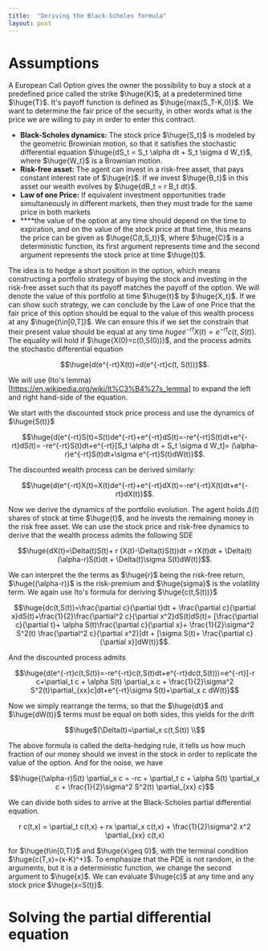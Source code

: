```yaml
---
title:  "Deriving the Black-Scholes formula"
layout: post
---
```


<style TYPE="text/css">
code.has-jax {font: inherit; font-size: 200%; background: inherit; border: inherit;}
</style>
<script type="text/x-mathjax-config">
MathJax.Hub.Config({
    tex2jax: {
        inlineMath: [['$','$'], ['\\(','\\)']],
         chtml: {
            scale: 1.3
        },
        svg: {
            scale: 1.3
        },
        skipTags: ['script', 'noscript', 'style', 'textarea', 'pre'] // removed 'code' entry
    }
});
MathJax.Hub.Queue(function() {
    var all = MathJax.Hub.getAllJax(), i;
    for(i = 0; i < all.length; i += 1) {
        all[i].SourceElement().parentNode.className += ' has-jax';
    }
});
</script>
<script type="text/javascript" src="https://cdnjs.cloudflare.com/ajax/libs/mathjax/2.7.4/MathJax.js?config=TeX-AMS_HTML-full"></script>

# Assumptions

A European Call Option gives the owner the possibility to buy a stock at a predefined price called the strike $\huge{K}$, at a predetermined time $\huge{T}$. It's payoff function is defined as $\huge{max(S_T-K,0)}$. We want to determine the fair price of the security, in other words what is the price we are willing to pay in order to enter this contract. 

 - **Black-Scholes dynamics:** The stock price $\huge{S_t}$ is modeled by the geometric Browinian motion, so that it satisfies the stochastic differential equation $\huge{dS_t = S_t \alpha dt + S_t \sigma d W_t}$, where $\huge{W_t}$ is a Brownian motion.
 - **Risk-free asset:** The agent can invest in a risk-free asset, that pays constant interest rate of $\huge{r}$. If we invest $\huge{B_t}$ in this asset our wealth evolves by $\huge{dB_t = r B_t dt}$.
 - **Law of one Price:** If equivalent investment opportunities trade simultaneously in different markets, then they must trade for the same price in both markets
 - ****the value of the option at any time should depend on the time to expiration, and on the value of the stock price at that time, this means the price can be given as $\huge{C(t,S_t)}$, where $\huge{C}$ is a deterministic function, its first argument represents time and the second argument represents the stock price at time $\huge{t}$.

 The idea is to  hedge a short position in the option, which means constructing a portfolio strategy of buying the stock and investing in the risk-free asset such that its payoff matches the payoff of the option. We will denote the value of this portfolio at time $\huge{t}$ by $\huge{X_t}$. If we can show such strategy, we can conclude by the Law of one Price that the fair price of this option should be equal to the value of this wealth process at any $\huge{t\in[0,T]}$. We can ensure this if we set the constrain that their present value should be equal at any time $huge{e^{-rt}X(t)=e^{-rt}c(t, S(t))}$. The equality will hold if $\huge{X(0)=c(0,S(0))}$, and the process admits the stochastic differential equation 

 <center>
$$\huge{d(e^{-rt}X(t))=d(e^{-rt}c(t, S(t))}$$.
</center>

We will use (Ito's lemma)[https://en.wikipedia.org/wiki/It%C3%B4%27s_lemma] to expand the left and right hand-side of the equation. 

We start with the discounted stock price process and use the dynamics of $\huge{S(t)}$

 <center>
$$\huge{d(e^{-rt}S(t)=S(t)de^{-rt}+e^{-rt}dS(t)=-re^{-rt}S(t)dt+e^{-rt}dS(t)=
-re^{-rt}S(t)dt+e^{-rt}[S_t \alpha dt + S_t \sigma d W_t]=
(\alpha-r)e^{-rt}S(t)dt+\sigma e^{-rt}S(t)dW(t)}$$.
</center>

The discounted wealth process can be derived similarly:

 <center>
$$\huge{d(e^{-rt}X(t)=X(t)de^{-rt}+e^{-rt}dX(t)=-re^{-rt}X(t)dt+e^{-rt}dX(t)}$$.
</center>

Now we derive the dynamics of the portfolio evolution. The agent holds $\Delta(t)$ shares of stock at time $\huge{t}$, and he invests the remaining money in the risk free asset. We can use the stock price and risk-free dynamics to derive that the wealth process admits the following SDE

 <center>
$$\huge{dX(t)=\Delta(t)S(t)+ r (X(t)-\Delta(t)S(t))dt = rX(t)dt + \Delta(t)(\alpha-r)S(t)dt + \Delta(t)\sigma S(t)dW(t)}$$.
</center>

We can interpret the the terms as $\huge{r}$ being the risk-free return, $\huge{(\alpha-r)}$ is the risk-premium and $\huge{sigma}$ is the volatility term. We again use Ito's formula for deriving $\huge{c(t,S(t))}$

 <center>
$$\huge{dc(t,S(t))=\frac{\partial c}{\partial t}dt + \frac{\partial c}{\partial x}dS(t)+\frac{1}{2}\frac{\partial^2 c}{\partial x^2}dS(t)dS(t)=
[\frac{\partial c}{\partial t}+ \alpha S(t)\frac{\partial c}{\partial x}+ \frac{1}{2}\sigma^2 S^2(t) \frac{\partial^2 c}{\partial x^2}]dt + [\sigma S(t)+ \frac{\partial c}{\partial x}]dW(t)}$$.
</center>

And the discounted process admits

<center>
 $$\huge{d(e^{-rt}c(t,S(t))=-re^{-rt}c(t,S(t)dt+e^{-rt}dc(t,S(t)))=e^{-rt}[-r c+\partial_t c + \alpha S(t) \partial_x c + \frac{1}{2}\sigma^2 S^2(t)\partial_{xx}c]dt+e^{-rt}\sigma S(t)+\partial_x c dW(t)}$$
</center>

Now we simply rearrange the terms, so that the $\huge{dt}$ and $\huge{dW(t)}$ terms must be equal on both sides, this yields for the drift

<center>
$$\huge${\Delta(t)=\partial_x c(t,S(t))  \\$$
</center>

The above formula is called the delta-hedging rule, it tells us how much fraction of our money should we invest in the stock in order to replicate the value of the option. And for the noise, we have

<center>
$$\huge{(\alpha-r)S(t) \partial_x c = -rc + \partial_t c + \alpha S(t) \partial_x c + \frac{1}{2}\sigma^2 S^2(t) \partial_{xx} c}$$
</center>

We can divide both sides to arrive at the Black-Scholes partial differential equation. 

<center>
r c(t,x) = \partial_t c(t,x) + rx \partial_x c(t,x) + \frac{1}{2}\sigma^2 x^2 \partial_{xx} c(t,x)
</center>

for $\huge{t\in[0,T)}$ and $\huge{x\geq 0}$, with the terminal condition $\huge{c(T,x)=(x-K)^+}$. To emphasize that the PDE is not random, in the arguments, but it is a deterministic function, we change the second argument to $\huge{x}$. We can evaluate $\huge{c}$ at any time and any stock price $\huge{x=S(t)}$.


 # Solving the partial differential equation
